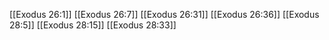 [[Exodus 26:1]]
[[Exodus 26:7]]
[[Exodus 26:31]]
[[Exodus 26:36]]
[[Exodus 28:5]]
[[Exodus 28:15]]
[[Exodus 28:33]]
